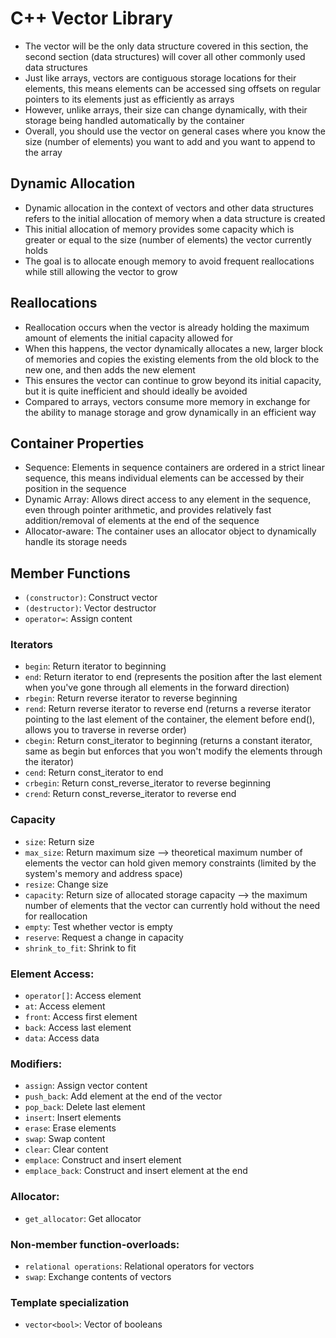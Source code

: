 # C++ Vector Library
- The vector will be the only data structure covered in this section, the second section (data structures) will cover all other commonly used data structures
- Just like arrays, vectors are contiguous storage locations for their elements, this means elements can be accessed sing offsets on regular pointers to its elements just as efficiently as arrays
- However, unlike arrays, their size can change dynamically, with their storage being handled automatically by the container
- Overall, you should use the vector on general cases where you know the size (number of elements) you want to add and you want to append to the array

## Dynamic Allocation
- Dynamic allocation in the context of vectors and other data structures refers to the initial allocation of memory when a data structure is created
- This initial allocation of memory provides some capacity which is greater or equal to the size (number of elements) the vector currently holds
- The goal is to allocate enough memory to avoid frequent reallocations while still allowing the vector to grow

## Reallocations
- Reallocation occurs when the vector is already holding the maximum amount of elements the initial capacity allowed for
- When this happens, the vector dynamically allocates a new, larger block of memories and copies the existing elements from the old block to the new one, and then adds the new element
- This ensures the vector can continue to grow beyond its initial capacity, but it is quite inefficient and should ideally be avoided
- Compared to arrays, vectors consume more memory in exchange for the ability to manage storage and grow dynamically in an efficient way

## Container Properties
- Sequence: Elements in sequence containers are ordered in a strict linear sequence, this means individual elements can be accessed by their position in the sequence
- Dynamic Array: Allows direct access to any element in the sequence, even through pointer arithmetic, and provides relatively fast addition/removal of elements at the end of the sequence
- Allocator-aware: The container uses an allocator object to dynamically handle its storage needs

## Member Functions
- `(constructor)`: Construct vector
- `(destructor)`: Vector destructor
- `operator=`: Assign content

### Iterators
- `begin`: Return iterator to beginning
- `end`: Return iterator to end (represents the position after the last element when you've gone through all elements in the forward direction)
- `rbegin`: Return reverse iterator to reverse beginning
- `rend`: Return reverse iterator to reverse end (returns a reverse iterator pointing to the last element of the container, the element before end(), allows you to traverse in reverse order)
- `cbegin`: Return const_iterator to beginning (returns a constant iterator, same as begin but enforces that you won't modify the elements through the iterator)
- `cend`: Return const_iterator to end
- `crbegin`: Return const_reverse_iterator to reverse beginning
- `crend`: Return const_reverse_iterator to reverse end

### Capacity
- `size`: Return size
- `max_size`: Return maximum size --> theoretical maximum number of elements the vector can hold given memory constraints (limited by the system's memory and address space)
- `resize`: Change size
- `capacity`: Return size of allocated storage capacity --> the maximum number of elements that the vector can currently hold without the need for reallocation
- `empty`: Test whether vector is empty
- `reserve`: Request a change in capacity
- `shrink_to_fit`: Shrink to fit

### Element Access:
- `operator[]`: Access element
- `at`: Access element
- `front`: Access first element
- `back`: Access last element
- `data`: Access data

### Modifiers:
- `assign`: Assign vector content
- `push_back`: Add element at the end of the vector
- `pop_back`: Delete last element
- `insert`: Insert elements
- `erase`: Erase elements
- `swap`: Swap content
- `clear`: Clear content
- `emplace`: Construct and insert element
- `emplace_back`: Construct and insert element at the end

### Allocator:
- `get_allocator`: Get allocator

### Non-member function-overloads:
- `relational operations`: Relational operators for vectors
- `swap`: Exchange contents of vectors

### Template specialization
- `vector<bool>`: Vector of booleans